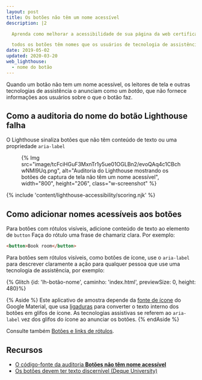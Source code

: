 ```yaml
---
layout: post
title: Os botões não têm um nome acessível
description: |2

  Aprenda como melhorar a acessibilidade de sua página da web certificando-se de que

  todos os botões têm nomes que os usuários de tecnologia de assistência podem acessar.
date: 2019-05-02
updated: 2020-03-20
web_lighthouse:
  - nome do botão
---
```


Quando um botão não tem um nome acessível, os leitores de tela e outras tecnologias de assistência o anunciam como um *botão*, que não fornece informações aos usuários sobre o que o botão faz.

## Como a auditoria do nome do botão Lighthouse falha

O Lighthouse sinaliza botões que não têm conteúdo de texto ou uma propriedade `aria-label`

<figure class="w-figure">{% Img src="image/tcFciHGuF3MxnTr1y5ue01OGLBn2/evoQAq4c1CBchwNMl9Uq.png", alt="Auditoria do Lighthouse mostrando os botões de captura de tela não têm um nome acessível", width="800", height="206", class="w-screenshot" %}</figure>

{% include 'content/lighthouse-accessibility/scoring.njk' %}

## Como adicionar nomes acessíveis aos botões

Para botões com rótulos visíveis, adicione conteúdo de texto ao elemento de `button` Faça do rótulo uma frase de chamariz clara. Por exemplo:

```html
<button>Book room</button>
```

Para botões sem rótulos visíveis, como botões de ícone, use o `aria-label` para descrever claramente a ação para qualquer pessoa que use uma tecnologia de assistência, por exemplo:

{% Glitch {id: 'lh-botão-nome', caminho: 'index.html', previewSize: 0, height: 480}%}

{% Aside %} Este aplicativo de amostra depende da [fonte de ícone](https://google.github.io/material-design-icons/) do Google Material, que usa [ligaduras](https://alistapart.com/article/the-era-of-symbol-fonts/) para converter o texto interno dos botões em glifos de ícone. As tecnologias assistivas se referem ao `aria-label` vez dos glifos do ícone ao anunciar os botões. {% endAside %}

Consulte também [Botões e links de rótulos](/labels-and-text-alternatives#label-buttons-and-links).

## Recursos

- [O código-fonte da auditoria **Botões não têm nome acessível**](https://github.com/GoogleChrome/lighthouse/blob/master/lighthouse-core/audits/accessibility/button-name.js)
- [Os botões devem ter texto discernível (Deque University)](https://dequeuniversity.com/rules/axe/3.3/button-name)
